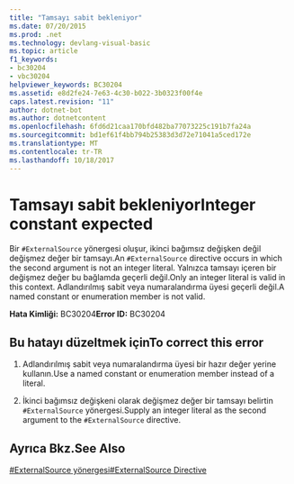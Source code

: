 ```yaml
---
title: "Tamsayı sabit bekleniyor"
ms.date: 07/20/2015
ms.prod: .net
ms.technology: devlang-visual-basic
ms.topic: article
f1_keywords:
- bc30204
- vbc30204
helpviewer_keywords: BC30204
ms.assetid: e8d2fe24-7e63-4c30-b022-3b0323f00f4e
caps.latest.revision: "11"
author: dotnet-bot
ms.author: dotnetcontent
ms.openlocfilehash: 6fd6d21caa170bfd482ba77073225c191b7fa24a
ms.sourcegitcommit: bd1ef61f4bb794b25383d3d72e71041a5ced172e
ms.translationtype: MT
ms.contentlocale: tr-TR
ms.lasthandoff: 10/18/2017
---
```

# <a name="integer-constant-expected"></a><span data-ttu-id="587d2-102">Tamsayı sabit bekleniyor</span><span class="sxs-lookup"><span data-stu-id="587d2-102">Integer constant expected</span></span>
<span data-ttu-id="587d2-103">Bir `#ExternalSource` yönergesi oluşur, ikinci bağımsız değişken değil değişmez değer bir tamsayı.</span><span class="sxs-lookup"><span data-stu-id="587d2-103">An `#ExternalSource` directive occurs in which the second argument is not an integer literal.</span></span> <span data-ttu-id="587d2-104">Yalnızca tamsayı içeren bir değişmez değer bu bağlamda geçerli değil.</span><span class="sxs-lookup"><span data-stu-id="587d2-104">Only an integer literal is valid in this context.</span></span> <span data-ttu-id="587d2-105">Adlandırılmış sabit veya numaralandırma üyesi geçerli değil.</span><span class="sxs-lookup"><span data-stu-id="587d2-105">A named constant or enumeration member is not valid.</span></span>  
  
 <span data-ttu-id="587d2-106">**Hata Kimliği:** BC30204</span><span class="sxs-lookup"><span data-stu-id="587d2-106">**Error ID:** BC30204</span></span>  
  
## <a name="to-correct-this-error"></a><span data-ttu-id="587d2-107">Bu hatayı düzeltmek için</span><span class="sxs-lookup"><span data-stu-id="587d2-107">To correct this error</span></span>  
  
1.  <span data-ttu-id="587d2-108">Adlandırılmış sabit veya numaralandırma üyesi bir hazır değer yerine kullanın.</span><span class="sxs-lookup"><span data-stu-id="587d2-108">Use a named constant or enumeration member instead of a literal.</span></span>  
  
2.  <span data-ttu-id="587d2-109">İkinci bağımsız değişkeni olarak değişmez değer bir tamsayı belirtin `#ExternalSource` yönergesi.</span><span class="sxs-lookup"><span data-stu-id="587d2-109">Supply an integer literal as the second argument to the `#ExternalSource` directive.</span></span>  
  
## <a name="see-also"></a><span data-ttu-id="587d2-110">Ayrıca Bkz.</span><span class="sxs-lookup"><span data-stu-id="587d2-110">See Also</span></span>  
 [<span data-ttu-id="587d2-111">#ExternalSource yönergesi</span><span class="sxs-lookup"><span data-stu-id="587d2-111">#ExternalSource Directive</span></span>](../../visual-basic/language-reference/directives/externalsource-directive.md)
